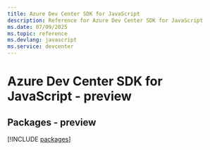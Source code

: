 ```yaml
---
title: Azure Dev Center SDK for JavaScript
description: Reference for Azure Dev Center SDK for JavaScript
ms.date: 07/09/2025
ms.topic: reference
ms.devlang: javascript
ms.service: devcenter
---
```

# Azure Dev Center SDK for JavaScript - preview
## Packages - preview
[!INCLUDE [packages](dev-center-index.md)]